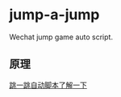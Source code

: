 # jump-a-jump
Wechat jump game auto script.

## 原理

[跳一跳自动脚本了解一下](http://fuzhii.com/2018/03/13/jump-game/)
